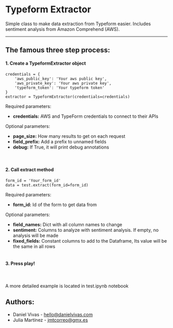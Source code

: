 # Typeform Extractor

Simple class to make data extraction from Typeform easier. Includes sentiment analysis from Amazon Comprehend (AWS).

***

## The famous three step process:
#### 1. Create a TypeformExtractor object
    credentials = {
        'aws_public_key': 'Your aws public key',
        'aws_private_key': 'Your aws private key',
        'typeform_token': 'Your typeform token'
    }
    extractor = TypeformExtractor(credentials=credentials)

Required parameters:
- **credentials:** AWS and TypeForm credentials to connect to their APIs

Optional parameters:
- **page_size:** How many results to get on each request
- **field_prefix:** Add a prefix to unnamed fields
- **debug:** If True, it will print debug annotations
<br/><br/><br/>

#### 2. Call extract method
    form_id = 'Your_form_id'
    data = test.extract(form_id=form_id)

Required parameters:
- **form_id:** Id of the form to get data from

Optional parameters:
- **field_names:** Dict with all column names to change
- **sentiment:** Columns to analyze with sentiment analysis. If empty, no analysis will be made
- **fixed_fields:** Constant columns to add to the Dataframe, Its value will be the same in all rows
<br/><br/>

#### 3. Press play!
<br/><br/>
A more detailed example is located in test.ipynb notebook

## Authors:
- Daniel Vivas - hello@danielvivas.com
- Julia Martínez - jmtcorreo@gmx.es
